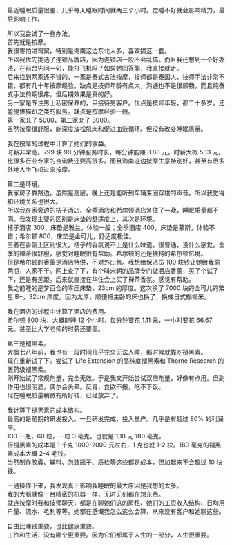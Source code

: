 最近睡眠质量很差，几乎每天睡眠时间就两三个小时。觉睡不好就会影响精力，最后影响工作。  

所以我尝试了一些办法。  
首先就是按摩。  
我很害怕进鸡窝，特别是海南这边东北人多，喜欢搞这一套。  
所以我优先挑选了连锁品牌店，因为连锁店一般不会乱搞。而且我还想到一个好办法，在前台先问一句，能打飞机吗？如果她回答能，我直接就走。  
后来找到两家还不错的，一家是泰式古法按摩，技师都是泰国人，技师手法非常不错，都有几十年按摩经验。缺点是技师年龄有点大，沟通也不是很顺畅，而且纯泰式手法前期很疼，但后期效果是真的好。  
另一家是专注男士私密保养的，只接待男客户。优点是技师年轻，都二十多岁。还能提供猫趴之类的服务。缺点是按摩经验一般。  
第一家充了 5000，第二家充了 3000。  
虽然按摩很舒服，能深度放松肌肉和促进血液循环。但没有改变睡眠质量。  

我在按摩的过程中计算了她们的收益。  
时薪非常高。799 块 90 分钟服务时长，每分钟能赚 8.88 元。时薪大概 533 元。比很多行业专家的咨询费还要高很多。而且海南这边按摩生意特别好，甚至有很多外地人坐飞机过来按摩。

第二是环境。  
我家房子靠路边，虽然是高层，晚上还是能听到车辆来回穿梭的声音。所以我觉得和环境关系也很大。  
所以我在家旁边的桔子酒店、全季酒店和希尔顿酒店各住了一晚，睡眠质量都不同。我发现主要的区别是床垫的舒适度上，其次是环境。  
桔子酒店 300，床垫是雅兰，体验一般；全季酒店 400，床垫是慕斯，体验不错；希尔顿 800，床垫是金可儿，舒适度极佳。  
三者在香氛上区别很大，桔子的香氛说不上是什么味道，很普通，没什么感觉。全季的禅茶很舒服，感觉对睡眠很有帮助。希尔顿的还是独特的希尔顿忆境。  
但是希尔顿的香薰是酒店特供，不对外出售。我想给保洁员 100 块钱让她给我偷两瓶，人家不干。网上查了下，有个叫宋朝的品牌专门做酒店香薰，买了个试了下，还是有差距。后来就直接在华住会上买了禅茶香氛。感觉有帮助。  
我之前睡的是梦百合的零压床垫，23cm 的厚度。这次换了 7000 块的金可儿的繁星 B+，32cm 厚度。因为太厚，顺便把主卧的床也换了，换成日式榻榻米。  

我在酒店的过程中计算了酒店的费用。  
希尔顿 800 块，大概能睡 12 个小时，每分钟要花 1.11 元，一小时要花 66.67 元。甚至比大学老师的时薪还要高。  

第三是褪黑素。  
大概七八年前，我也有一段时间几乎完全无法入睡，那时候就靠吃褪黑素。  
现在重新试了下。尝试了 Life Extension 的高纯度褪黑素和 Thorne Research 的医药级褪黑素。  
刚开始试了常规剂量，完全无效。于是我又开始尝试双倍剂量，好像有点用。但副作用也很明显，偶尔会头晕。反胃，食欲不振，吃不下饭。  
现在睡眠质量稍微有所好转，已经放弃了。  

我计算了褪黑素的成本结构。  
最高的是前期的研发投入。一旦研发完成，投入量产。几乎是有超过 80% 的利润率。  
130 一瓶，60 粒，一粒 3 毫克。也就是 130 元 180 毫克。  
但褪黑素的成本是 1 千克 1000-2000 元左右，1 克也就 1-2 块。180 毫克的褪黑素成本大概 2-4 毛钱。  
当然制作胶囊、辅料、包装瓶子、质检等这些都是成本，但加起来不会超过 10 块钱。  

一通操作下来，我发现真正影响我睡眠的最大原因是我想的太多。  
我的大脑就像一台精密的机器一样，无时无刻都在想东西。  
就连按摩时我和技师聊天，都是在聊她们这的房租、她们的工资收入结构、日均用户量、流水、毛利等等。她都在感慨我怎么这么会算，从来没有客户和她聊这些。  

自由比赚钱重要，也比健康重要。  
工作和生活，没有哪个更重要。因为它们都属于人生的一部分，人生很重要。  
